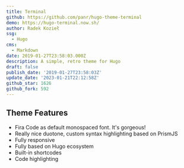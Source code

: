 ```yaml
---
title: Terminal
github: https://github.com/panr/hugo-theme-terminal
demo: https://hugo-terminal.now.sh/
author: Radek Kozieł
ssg:
  - Hugo
cms:
  - Markdown
date: 2019-01-27T23:58:03.000Z
description: A simple, retro theme for Hugo
draft: false
publish_date: '2019-01-27T23:58:03Z'
update_date: '2023-01-21T22:12:58Z'
github_star: 1626
github_fork: 592
---
```

## Theme Features

- Fira Code as default monospaced font. It's gorgeous!
- Really nice duotone, custom syntax highlighting based on PrismJS
- Fully responsive
- Fully based on Hugo ecosystem
- Built-in shortcodes
- Code highlighting
